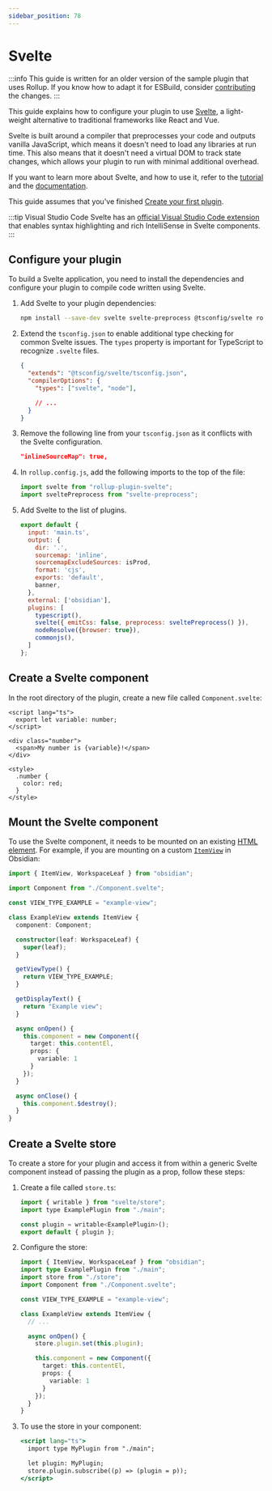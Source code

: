 ```yaml
---
sidebar_position: 78
---
```


# Svelte

:::info
This guide is written for an older version of the sample plugin that uses Rollup. If you know how to adapt it for ESBuild, consider [contributing](../contribute.md) the changes.
:::

This guide explains how to configure your plugin to use [Svelte](https://svelte.dev/), a light-weight alternative to traditional frameworks like React and Vue.

Svelte is built around a compiler that preprocesses your code and outputs vanilla JavaScript, which means it doesn't need to load any libraries at run time. This also means that it doesn't need a virtual DOM to track state changes, which allows your plugin to run with minimal additional overhead.

If you want to learn more about Svelte, and how to use it, refer to the [tutorial](https://svelte.dev/tutorial/basics) and the [documentation](https://svelte.dev/docs).

This guide assumes that you've finished [Create your first plugin](../getting-started/create-your-first-plugin).

:::tip Visual Studio Code
Svelte has an [official Visual Studio Code extension](https://marketplace.visualstudio.com/items?itemName=svelte.svelte-vscode) that enables syntax highlighting and rich IntelliSense in Svelte components.
:::

## Configure your plugin

To build a Svelte application, you need to install the dependencies and configure your plugin to compile code written using Svelte.

1. Add Svelte to your plugin dependencies:

   ```bash
   npm install --save-dev svelte svelte-preprocess @tsconfig/svelte rollup-plugin-svelte
   ```

1. Extend the `tsconfig.json` to enable additional type checking for common Svelte issues. The `types` property is important for TypeScript to recognize `.svelte` files.

   ```json title="tsconfig.json"
   {
     "extends": "@tsconfig/svelte/tsconfig.json",
     "compilerOptions": {
       "types": ["svelte", "node"],

       // ...
     }
   }
   ```

1. Remove the following line from your `tsconfig.json` as it conflicts with the Svelte configuration.

   ```json title="tsconfig.json"
   "inlineSourceMap": true,
   ```

1. In `rollup.config.js`, add the following imports to the top of the file:

   ```js title="rollup.config.js"
   import svelte from "rollup-plugin-svelte";
   import sveltePreprocess from "svelte-preprocess";
   ```

1. Add Svelte to the list of plugins.

   ```js title="rollup.config.js" {14}
   export default {
     input: 'main.ts',
     output: {
       dir: '.',
       sourcemap: 'inline',
       sourcemapExcludeSources: isProd,
       format: 'cjs',
       exports: 'default',
       banner,
     },
     external: ['obsidian'],
     plugins: [
       typescript(),
       svelte({ emitCss: false, preprocess: sveltePreprocess() }),
       nodeResolve({browser: true}),
       commonjs(),
     ]
   };
   ```

## Create a Svelte component

In the root directory of the plugin, create a new file called `Component.svelte`:

```tsx title="Component.svelte"
<script lang="ts">
  export let variable: number;
</script>

<div class="number">
  <span>My number is {variable}!</span>
</div>

<style>
  .number {
    color: red;
  }
</style>
```

## Mount the Svelte component

To use the Svelte component, it needs to be mounted on an existing [HTML element](../guides/html-elements.md). For example, if you are mounting on a custom [`ItemView`](../api/classes/ItemView.md) in Obsidian:

```ts
import { ItemView, WorkspaceLeaf } from "obsidian";

import Component from "./Component.svelte";

const VIEW_TYPE_EXAMPLE = "example-view";

class ExampleView extends ItemView {
  component: Component;

  constructor(leaf: WorkspaceLeaf) {
    super(leaf);
  }

  getViewType() {
    return VIEW_TYPE_EXAMPLE;
  }

  getDisplayText() {
    return "Example view";
  }

  async onOpen() {
    this.component = new Component({
      target: this.contentEl,
      props: {
        variable: 1
      }
    });
  }

  async onClose() {
    this.component.$destroy();
  }
}
```

## Create a Svelte store

To create a store for your plugin and access it from within a generic Svelte component instead of passing the plugin as a prop, follow these steps:

1. Create a file called `store.ts`:

   ```jsx title="store.ts"
   import { writable } from "svelte/store";
   import type ExamplePlugin from "./main";

   const plugin = writable<ExamplePlugin>();
   export default { plugin };
   ```

1. Configure the store:

   ```ts title="view.ts" {}
   import { ItemView, WorkspaceLeaf } from "obsidian";
   import type ExamplePlugin from "./main";
   import store from "./store";
   import Component from "./Component.svelte";

   const VIEW_TYPE_EXAMPLE = "example-view";

   class ExampleView extends ItemView {
     // ...

     async onOpen() {
       store.plugin.set(this.plugin);

       this.component = new Component({
         target: this.contentEl,
         props: {
           variable: 1
         }
       });
     }
   }
   ```

1. To use the store in your component:

   ```jsx title="Component.svelte" {}
   <script lang="ts">
     import type MyPlugin from "./main";

     let plugin: MyPlugin;
     store.plugin.subscribe((p) => (plugin = p));
   </script>
   ```
